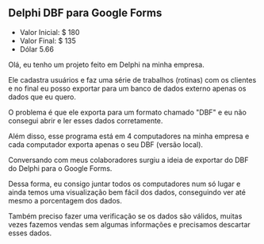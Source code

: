 ## Delphi DBF para Google Forms

- Valor Inicial: $ 180
- Valor Final: $ 135
- Dólar 5.66

Olá, eu tenho um projeto feito em Delphi na minha empresa.

Ele cadastra usuários e faz uma série de trabalhos (rotinas) com os clientes e no final eu posso exportar para um banco de dados externo apenas os dados que eu quero.

O problema é que ele exporta para um formato chamado "DBF" e eu não consegui abrir e ler esses dados corretamente.

Além disso, esse programa está em 4 computadores na minha empresa e cada computador exporta apenas o seu DBF (versão local).

Conversando com meus colaboradores surgiu a ideia de exportar do DBF do Delphi para o Google Forms.

Dessa forma, eu consigo juntar todos os computadores num só lugar e ainda temos uma visualização bem fácil dos dados, conseguindo ver até mesmo a porcentagem dos dados.

Também preciso fazer uma verificação se os dados são válidos, muitas vezes fazemos vendas sem algumas informações e precisamos descartar esses dados.
